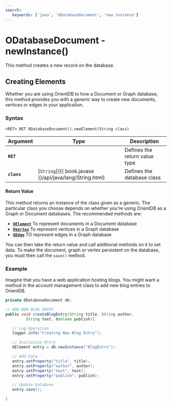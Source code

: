 ```yaml
---
search:
   keywords: ['java', 'ODatabaseDocument', 'new instance']
---
```


# ODatabaseDocument - newInstance()

This method creates a new record on the database.

## Creating Elements

Whether you are using OrientDB to how a Document or Graph database, this method provides you with a generic way to create new documents, vertices or edges in your application.

### Syntax

```
<RET> RET ODatabaseDocument().newElement(String class)
```

| Argument | Type | Description |
|---|---|---|
| **`RET`** | | Defines the return value type |
| **`class`** | [`String`]({{ book.javase }}/api/java/lang/String.html) | Defines the database class |

#### Return Value

This method returns an instance of the class given as a generic.  The particular class you choose depends on whether you're using OrientDB as a Graph or Document databases.  The recommended methods are:

- [**`OElement`**](../OElement.md) To represent documents in a Document database
- [**`OVertex`**](../OVertex.md) To represent vertices in a Graph database
- [**`OEdge`**](../OEdge.md) TO represent edges in a Graph database

You can then take the return value and call additional methods on it to set data.  To make the document, graph or vertex persistent on the database, you must then call the `save()` method.

### Example

Imagine that you have a web application hosting blogs.  You might want a method in the account management class to add new blog entries to OrientDB.

```java
private ODatabaseDocument db;

// ADD NEW BLOG ENTRY
public void createBlogEntry(String title, String author, 
         String text, Boolean publish){

   // Log Operation
   logger.info("Creating New Blog Entry");

   // Initialize Entry
   OElement entry = db.newInstance("BlogEntry");

   // Add Data
   entry.setProperty("title", title);
   entry.setProperty("author", author);
   entry.setProperty("text", text);
   entry.setProperty("publish", publish);

   // Update Database
   entry.save();

}

```

